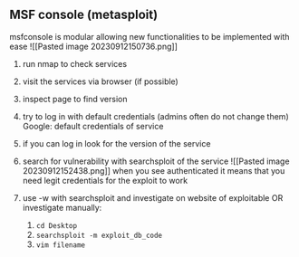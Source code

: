 ## MSF console (metasploit)

msfconsole is modular allowing new functionalities to be implemented with ease
![[Pasted image 20230912150736.png]]

1. run nmap to check services
2. visit the services via browser (if possible)
3. inspect page to find version
4. try to log in with default credentials (admins often do not change them) Google: default credentials of service 
5. if you can log in look for the version of the service 
6. search for vulnerability with searchsploit of the service
![[Pasted image 20230912152438.png]] when you see authenticated it means that you need legit credentials for the exploit to work 

7. use -w with searchsploit and investigate on website of exploitable OR investigate manually: 
	1. `cd Desktop`
	2. `searchsploit -m exploit_db_code`
	3. `vim filename`
























